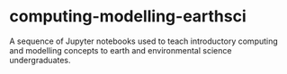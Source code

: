# computing-modelling-earthsci
A sequence of Jupyter notebooks used to teach introductory computing and modelling concepts to earth and environmental science undergraduates.
